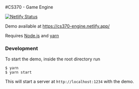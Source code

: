 #CS370 - Game Engine

[![Netlify Status](https://api.netlify.com/api/v1/badges/7938f346-0ab5-494d-874d-83a7c7756bb2/deploy-status)](https://app.netlify.com/sites/cs370-engine/deploys)

Demo available at https://cs370-engine.netlify.app/


Requires [Node.js](https://nodejs.org/) and [yarn](https://yarnpkg.com/)

### Development

To start the demo, inside the root directory run 

```
$ yarn
$ yarn start
```

This will start a server at `http://localhost:1234` with the demo.
